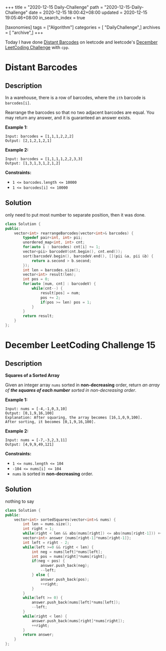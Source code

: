 +++
title = "2020-12-15 Daily-Challenge"
path = "2020-12-15-Daily-Challenge"
date = 2020-12-15 18:00:42+08:00
updated = 2020-12-15 19:05:46+08:00
in_search_index = true

[taxonomies]
tags = ["Algorithm"]
categories = [ "DailyChallenge",]
archives = [ "archive",]
+++

Today I have done [Distant Barcodes](https://leetcode.com/problems/distant-barcodes/) on leetcode and leetcode's [December LeetCoding Challenge](https://leetcode.com/explore/challenge/card/december-leetcoding-challenge/571/week-3-december-15th-december-21st/3567/) with `cpp`.

<!-- more -->

# Distant Barcodes

## Description

In a warehouse, there is a row of barcodes, where the `ith` barcode is `barcodes[i]`.

Rearrange the barcodes so that no two adjacent barcodes are equal. You may return any answer, and it is guaranteed an answer exists.

**Example 1:**

```
Input: barcodes = [1,1,1,2,2,2]
Output: [2,1,2,1,2,1]
```

**Example 2:**

```
Input: barcodes = [1,1,1,1,2,2,3,3]
Output: [1,3,1,3,1,2,1,2]
```

**Constraints:**

- `1 <= barcodes.length <= 10000`
- `1 <= barcodes[i] <= 10000`

## Solution

only need to put most number to separate position, then it was done.

``` cpp
class Solution {
public:
    vector<int> rearrangeBarcodes(vector<int>& barcodes) {
        typedef pair<int, int> pii;
        unordered_map<int, int> cnt;
        for(auto i : barcodes) cnt[i] += 1;
        vector<pii> barcodeV(cnt.begin(), cnt.end());
        sort(barcodeV.begin(), barcodeV.end(), [](pii &a, pii &b) {
            return a.second > b.second;
        });
        int len = barcodes.size();
        vector<int> result(len);
        int pos = 0;
        for(auto [num, cnt] : barcodeV) {
            while(cnt--) {
                result[pos] = num;
                pos += 2;
                if(pos >= len) pos = 1;
            }
        }
        return result;
    }
};
```

# December LeetCoding Challenge 15

## Description

**Squares of a Sorted Array**

Given an integer array `nums` sorted in **non-decreasing** order, return *an array of **the squares of each number** sorted in non-decreasing order*.

**Example 1:**

```
Input: nums = [-4,-1,0,3,10]
Output: [0,1,9,16,100]
Explanation: After squaring, the array becomes [16,1,0,9,100].
After sorting, it becomes [0,1,9,16,100].
```

**Example 2:**

```
Input: nums = [-7,-3,2,3,11]
Output: [4,9,9,49,121]
```

**Constraints:**

- `1 <= nums.length <= 104`
- `-104 <= nums[i] <= 104`
- `nums` is sorted in **non-decreasing** order.

## Solution

nothing to say

``` cpp
class Solution {
public:
    vector<int> sortedSquares(vector<int>& nums) {
        int len = nums.size();
        int right = 1;
        while(right < len && abs(nums[right]) <= abs(nums[right-1])) ++right;
        vector<int> answer {nums[right-1]*nums[right-1]};
        int left = right - 2;
        while(left >=0 && right < len) {
            int neg = nums[left]*nums[left];
            int pos = nums[right]*nums[right];
            if(neg < pos) {
                answer.push_back(neg);
                --left;
            } else {
                answer.push_back(pos);
                ++right;
            }
        }
        while(left >= 0) {
            answer.push_back(nums[left]*nums[left]);
            --left;
        }
        while(right < len) {
            answer.push_back(nums[right]*nums[right]);
            ++right;
        }
        return answer;
    }
};
```